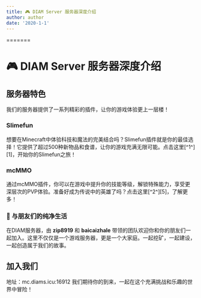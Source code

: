 ```yaml
---
title: 🎮 DIAM Server 服务器深度介绍
author: author
date: '2020-1-1'
---
```


=======
# 🎮 DIAM Server 服务器深度介绍

## 服务器特色
我们的服务器提供了一系列精彩的插件，让你的游戏体验更上一层楼！

### Slimefun
想要在Minecraft中体验科技和魔法的完美结合吗？Slimefun插件就是你的最佳选择！它提供了超过500种新物品和食谱，让你的游戏充满无限可能。点击这里[^1^][1]，开始你的Slimefun之旅！

### mcMMO
通过mcMMO插件，你可以在游戏中提升你的技能等级，解锁特殊能力，享受更深层次的PVP体验。准备好成为传说中的英雄了吗？点击这里[^2^][5]，了解更多！

### 🤝 与朋友们的纯净生活

在DIAM服务器，由 **zip8919** 和 **baicaizhale** 带领的团队欢迎你和你的朋友们一起加入。这里不仅仅是一个游戏服务器，更是一个大家庭。一起挖矿，一起建设，一起创造属于我们的故事。

## 加入我们
地址：mc.diams.icu:16912
我们期待你的到来，一起在这个充满挑战和乐趣的世界中冒险！
